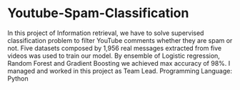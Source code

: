 # Youtube-Spam-Classification
In this project of Information retrieval, we have to solve supervised classification problem to filter YouTube comments whether they are spam or not. Five datasets composed by 1,956 real messages extracted from five videos was used to train our model. By ensemble of Logistic regression, Random Forest and Gradient Boosting we achieved max accuracy of 98%. I managed and worked in this project as Team Lead. Programming Language: Python
